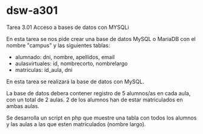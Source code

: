# dsw-a301
Tarea 3.01 Acceso a bases de datos con MYSQLi

En esta tarea se nos pide crear una base de datos MySQL o MariaDB con el nombre "campus" y las siguientes tablas:
- alumnado: dni, nombre, apellidos, email
- aulasvirtuales: id, nombrecorto, nombrelargo
- matriculas: id_aula, dni

En esta tarea se realizará la base de datos con MySQL.

La base de datos debera contener registro de 5 alumnos/as en cada aula, con un total de 2 aulas. 2 de los alumnos han de estar matriculados en ambas aulas.

Se desarrolla un script en php que muestre una tabla con todos los alumnos y las aulas a las que esten matriculados (nombre largo).